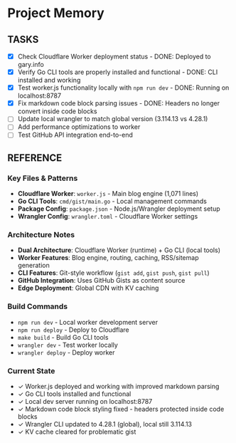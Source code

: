 # Project Memory

## TASKS
- [x] Check Cloudflare Worker deployment status - DONE: Deployed to gary.info
- [x] Verify Go CLI tools are properly installed and functional - DONE: CLI installed and working
- [x] Test worker.js functionality locally with `npm run dev` - DONE: Running on localhost:8787
- [x] Fix markdown code block parsing issues - DONE: Headers no longer convert inside code blocks
- [ ] Update local wrangler to match global version (3.114.13 vs 4.28.1)
- [ ] Add performance optimizations to worker
- [ ] Test GitHub API integration end-to-end

## REFERENCE
### Key Files & Patterns
- **Cloudflare Worker**: `worker.js` - Main blog engine (1,071 lines)
- **Go CLI Tools**: `cmd/gist/main.go` - Local management commands
- **Package Config**: `package.json` - Node.js/Wrangler deployment setup
- **Wrangler Config**: `wrangler.toml` - Cloudflare Worker settings

### Architecture Notes
- **Dual Architecture**: Cloudflare Worker (runtime) + Go CLI (local tools)
- **Worker Features**: Blog engine, routing, caching, RSS/sitemap generation
- **CLI Features**: Git-style workflow (`gist add`, `gist push`, `gist pull`)
- **GitHub Integration**: Uses GitHub Gists as content source
- **Edge Deployment**: Global CDN with KV caching

### Build Commands
- `npm run dev` - Local worker development server
- `npm run deploy` - Deploy to Cloudflare
- `make build` - Build Go CLI tools
- `wrangler dev` - Test worker locally
- `wrangler deploy` - Deploy worker

### Current State
- ✓ Worker.js deployed and working with improved markdown parsing
- ✓ Go CLI tools installed and functional
- ✓ Local dev server running on localhost:8787
- ✓ Markdown code block styling fixed - headers protected inside code blocks
- ✓ Wrangler CLI updated to 4.28.1 (global), local still 3.114.13
- ✓ KV cache cleared for problematic gist